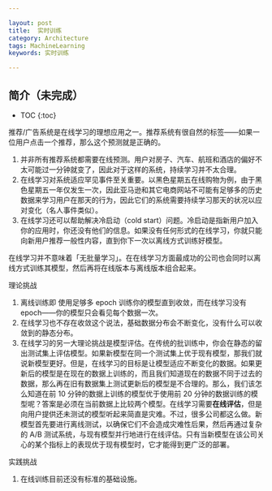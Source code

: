 ```yaml
---

layout: post
title:  实时训练
category: Architecture
tags: MachineLearning
keywords: 实时训练

---
```


## 简介（未完成）

* TOC
{:toc}

推荐/广告系统是在线学习的理想应用之一。推荐系统有很自然的标签——如果一位用户点击一个推荐，那么这个预测就是正确的。
1. 并非所有推荐系统都需要在线预测。用户对房子、汽车、航班和酒店的偏好不太可能过一分钟就变了，因此对于这样的系统，持续学习并不太合理。
2. 在线学习对系统适应罕见事件至关重要。以黑色星期五在线购物为例，由于黑色星期五一年仅发生一次，因此亚马逊和其它电商网站不可能有足够多的历史数据来学习用户在那天的行为，因此它们的系统需要持续学习那天的状况以应对变化（名人事件类似）。
3. 在线学习还可以帮助解决冷启动（cold start）问题。冷启动是指新用户加入你的应用时，你还没有他们的信息。如果没有任何形式的在线学习，你就只能向新用户推荐一般性内容，直到你下一次以离线方式训练好模型。

在线学习并不意味着「无批量学习」。在在线学习方面最成功的公司也会同时以离线方式训练其模型，然后再将在线版本与离线版本组合起来。

理论挑战

1. 离线训练即 使用足够多 epoch 训练你的模型直到收敛，而在线学习没有 epoch——你的模型只会看见每个数据一次。
2. 在线学习也不存在收敛这个说法，基础数据分布会不断变化，没有什么可以收敛到的静态分布。
3. 在线学习的另一大理论挑战是模型评估。在传统的批训练中，你会在静态的留出测试集上评估模型。如果新模型在同一个测试集上优于现有模型，那我们就说新模型更好。但是，在线学习的目标是让模型适应不断变化的数据。如果更新后的模型是在现在的数据上训练的，而且我们知道现在的数据不同于过去的数据，那么再在旧有数据集上测试更新后的模型是不合理的。那么，我们该怎么知道在前 10 分钟的数据上训练的模型优于使用前 20 分钟的数据训练的模型呢？答案是必须在当前数据上比较两个模型。在线学习需要**在线评估**，但是向用户提供还未测试的模型听起来简直是灾难。不过，很多公司都这么做。新模型首先要进行离线测试，以确保它们不会造成灾难性后果，然后再通过复杂的 A/B 测试系统，与现有模型并行地进行在线评估。只有当新模型在该公司关心的某个指标上的表现优于现有模型时，它才能得到更广泛的部署。

实践挑战
1. 在线训练目前还没有标准的基础设施。